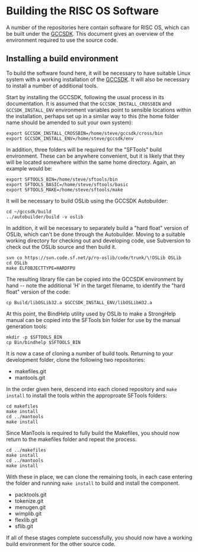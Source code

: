 Building the RISC OS Software
=============================

A number of the repositories here contain software for RISC OS, which can be built under the [GCCSDK](http://www.riscos.info/index.php/GCCSDK). This document gives an overview of the environment required to use the source code.


Installing a build environment
------------------------------

To build the software found here, it will be necessary to have suitable Linux system with a working installation of the [GCCSDK](http://www.riscos.info/index.php/GCCSDK). It will also be necessary to install a number of additional tools.

Start by installing the GCCSDK, following the usual process in its documentation. It is assumed that the `GCCSDK_INSTALL_CROSSBIN` and `GCCSDK_INSTALL_ENV` environment variables point to sensible locations within the installation, perhaps set up in a similar way to this (the home folder name should be amended to suit your own system):

	export GCCSDK_INSTALL_CROSSBIN=/home/steve/gccsdk/cross/bin
	export GCCSDK_INSTALL_ENV=/home/steve/gccsdk/env

In addition, three folders will be required for the "SFTools" build environment. These can be anywhere convenient, but it is likely that they will be located somewhere within the same home directory. Again, an example would be:

	export SFTOOLS_BIN=/home/steve/sftools/bin
	export SFTOOLS_BASIC=/home/steve/sftools/basic
	export SFTOOLS_MAKE=/home/steve/sftools/make

It will be necessary to build OSLib using the GCCSDK Autobuilder:

	cd ~/gccsdk/build
	../autobuilder/build -v oslib

In addition, it will be necessary to separately build a "hard float" version of OSLib, which can't be done through the Autobuilder. Moving to a suitable working directory for checking out and developing code, use Subversion to check out the OSLib source and then build it.

	svn co https://svn.code.sf.net/p/ro-oslib/code/trunk/\!OSLib OSLib
	cd OSLib
	make ELFOBJECTTYPE=HARDFPU

The resulting library file can be copied into the GCCSDK environment by hand -- note the additional 'H' in the target filename, to identify the "hard float" version of the code:

	cp Build/libOSLib32.a $GCCSDK_INSTALL_ENV/libOSLibH32.a

At this point, the BindHelp utility used by OSLib to make a StrongHelp manual can be copied into the SFTools bin folder for use by the manual generation tools:

	mkdir -p $SFTOOLS_BIN
	cp Bin/bindhelp $SFTOOLS_BIN

It is now a case of cloning a number of build tools. Returning to your development folder, clone the following two repositories:

* makefiles.git
* mantools.git

In the order given here, descend into each cloned repository and `make install` to install the tools within the approproate SFTools folders:

	cd makefiles
	make install
	cd ../mantools
	make install

Since ManTools is required to fully build the Makefiles, you should now return to the makefiles folder and repeat the process.

	cd ../makefiles
	make install
	cd ../mantools
	make install

With these in place, we can clone the remaining tools, in each case entering the folder and running `make install` to build and install the component.

* packtools.git
* tokenize.git
* menugen.git
* wimplib.git
* flexlib.git
* sflib.git

If all of these stages complete successfully, you should now have a working build environment for the other source code.